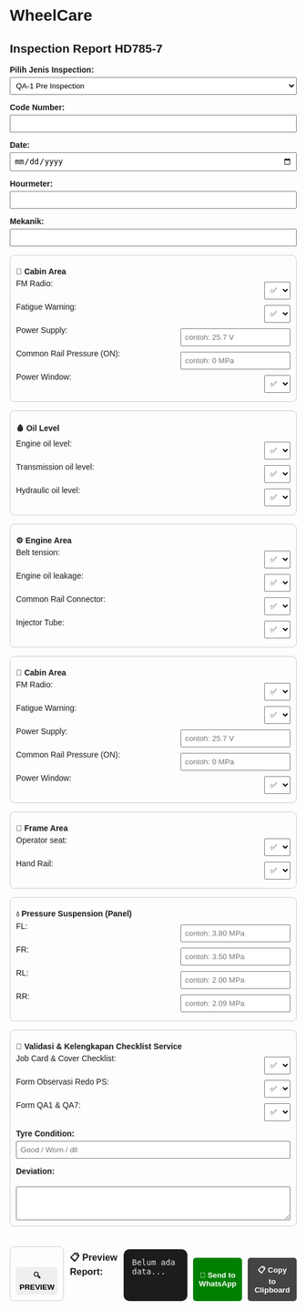 # WheelCare
<!DOCTYPE html>
<html lang="en">
<head>
  <meta charset="UTF-8">
  <title>Inspection Report</title>
  <style>
    body { font-family: Arial, sans-serif; margin: 20px; }
    label { margin-top: 10px; display: block; font-weight: bold; }
    .section { border: 1px solid #ccc; padding: 10px; margin-top: 15px; border-radius: 8px; }
    .item { display: flex; justify-content: space-between; margin: 5px 0; }
    select, input, textarea, button {
      padding: 6px; margin-top: 5px; width: 100%; box-sizing: border-box;
    }
    button { margin-top: 15px; border-radius: 5px; border: none; font-weight: bold; cursor: pointer; }
    .wa { background: green; color: white; padding: 10px; }
    .copy { background: #444; color: white; padding: 10px; }
    #preview { white-space: pre-wrap; background: #1c1c1c; color: #e6e6e6; padding: 15px; border-radius: 10px; margin-top: 20px; font-family: monospace; }
    .actions { margin-top: 20px; display: flex; gap: 10px; }
    .opt { width: auto; margin-left: 10px; }
  </style>
</head>
<body>
  <h2>Inspection Report HD785-7</h2>

  <label>Pilih Jenis Inspection:</label>
  <select id="jenisQA">
    <option value="QA-1">QA-1 Pre Inspection</option>
    <option value="QA-7">QA-7 Final Inspection</option>
  </select>

  <label>Code Number:</label>
  <input type="text" id="codeNumber">

  <label>Date:</label>
  <input type="date" id="date">

  <label>Hourmeter:</label>
  <input type="text" id="hourMeter">

  <label>Mekanik:</label>
  <input type="text" id="mekanik">

<!-- Cabin Area -->
  <div class="section">
    <label>🚗 Cabin Area</label>
    <div class="item">FM Radio:
      <select id="cab_radio" class="opt"><option>✅</option><option>❌</option></select>
    </div>
    <div class="item">Fatigue Warning:
      <select id="cab_fatigue" class="opt"><option>✅</option><option>❌</option></select>
    </div>
    <div class="item">Power Supply:
      <input type="text" id="cab_power" placeholder="contoh: 25.7 V" class="opt">
    </div>
    <div class="item">Common Rail Pressure (ON):
      <input type="text" id="cab_crpress" placeholder="contoh: 0 MPa" class="opt">
    </div>
    <div class="item">Power Window:
      <select id="cab_window" class="opt"><option>✅</option><option>❌</option></select>
    </div>
  </div>
  

  <!-- Oil Level -->
  <div class="section">
    <label>🩸 Oil Level</label>
    <div class="item">Engine oil level:
      <select id="oil_engine" class="opt"><option>✅</option><option>❌</option></select>
    </div>
    <div class="item">Transmission oil level:
      <select id="oil_trans" class="opt"><option>✅</option><option>❌</option></select>
    </div>
    <div class="item">Hydraulic oil level:
      <select id="oil_hyd" class="opt"><option>✅</option><option>❌</option></select>
    </div>
  </div>

  <!-- Engine Area -->
  <div class="section">
    <label>⚙ Engine Area</label>
    <div class="item">Belt tension:
      <select id="eng_belt" class="opt"><option>✅</option><option>❌</option></select>
    </div>
    <div class="item">Engine oil leakage:
      <select id="eng_leak" class="opt"><option>✅</option><option>❌</option></select>
    </div>
    <div class="item">Common Rail Connector:
      <select id="eng_cr" class="opt"><option>✅</option><option>❌</option></select>
    </div>
    <div class="item">Injector Tube:
      <select id="eng_inj" class="opt"><option>✅</option><option>❌</option></select>
    </div>
  </div>

  <!-- Cabin Area -->
  <div class="section">
    <label>🚗 Cabin Area</label>
    <div class="item">FM Radio:
      <select id="cab_radio" class="opt"><option>✅</option><option>❌</option></select>
    </div>
    <div class="item">Fatigue Warning:
      <select id="cab_fatigue" class="opt"><option>✅</option><option>❌</option></select>
    </div>
    <div class="item">Power Supply:
      <input type="text" id="cab_power" placeholder="contoh: 25.7 V" class="opt">
    </div>
    <div class="item">Common Rail Pressure (ON):
      <input type="text" id="cab_crpress" placeholder="contoh: 0 MPa" class="opt">
    </div>
    <div class="item">Power Window:
      <select id="cab_window" class="opt"><option>✅</option><option>❌</option></select>
    </div>
  </div>


  <!-- Frame Area -->
  <div class="section">
    <label>🚗 Frame Area</label>
    <div class="item">Operator seat:
      <select id="fr_seat" class="opt"><option>✅</option><option>❌</option></select>
    </div>
    <div class="item">Hand Rail:
      <select id="fr_hand" class="opt"><option>✅</option><option>❌</option></select>
    </div>
  </div>

  <!-- Suspension -->
  <div class="section">
    <label>💧 Pressure Suspension (Panel)</label>
    <div class="item">FL: <input type="text" id="sus_fl" placeholder="contoh: 3.80 MPa" class="opt"></div>
    <div class="item">FR: <input type="text" id="sus_fr" placeholder="contoh: 3.50 MPa" class="opt"></div>
    <div class="item">RL: <input type="text" id="sus_rl" placeholder="contoh: 2.00 MPa" class="opt"></div>
    <div class="item">RR: <input type="text" id="sus_rr" placeholder="contoh: 2.09 MPa" class="opt"></div>
  </div>

  <!-- Validasi & Kelengkapan Checliat Service-->
  <div class="section">
    <label>📝 Validasi & Kelengkapan Checklist Service</label>
    <div class="item"> Job Card & Cover Checklist:
      <select id="cab_radio" class="opt"><option>✅</option><option>❌</option></select>
    </div>
    <div class="item">Form Observasi Redo PS:
      <select id="cab_fatigue" class="opt"><option>✅</option><option>❌</option></select>
    </div>
    <div class="item">Form QA1 & QA7:
      <select id="cab_fatigue" class="opt"><option>✅</option><option>❌</option></select>
    </div>
    

  <label>Tyre Condition:</label>
  <input type="text" id="tyre" placeholder="Good / Worn / dll">

  <label>Deviation:</label>
  <textarea id="deviation" rows="3"></textarea>
  </div>

  <div class="actions"
   <!-- Validasi dan kelengkapan Check list Service-->
  <div class="section">
    <label>  
    <button onclick="previewReport()">🔍 PREVIEW</button>
  </div>

    

  <h3>📋 Preview Report:</h3>
  <div id="preview">Belum ada data...</div>

  <div class="actions">
    <button class="wa" onclick="sendReport()">📲 Send to WhatsApp</button>
    <button class="copy" onclick="copyReport()">📋 Copy to Clipboard</button>
  </div>

  <script>
    let pesan = "";
    function previewReport() {
      let jenisQA = document.getElementById("jenisQA").value;
      let codeNumber = document.getElementById("codeNumber").value;
      let date = document.getElementById("date").value;
      let hourMeter = document.getElementById("hourMeter").value;
      let mekanik = document.getElementById("mekanik").value;

      // oil level
      let oil_engine = document.getElementById("oil_engine").value;
      let oil_trans = document.getElementById("oil_trans").value;
      let oil_hyd = document.getElementById("oil_hyd").value;

      // engine
      let eng_belt = document.getElementById("eng_belt").value;
      let eng_leak = document.getElementById("eng_leak").value;
      let eng_cr = document.getElementById("eng_cr").value;
      let eng_inj = document.getElementById("eng_inj").value;

      // cabin
      let cab_radio = document.getElementById("cab_radio").value;
      let cab_fatigue = document.getElementById("cab_fatigue").value;
      let cab_power = document.getElementById("cab_power").value;
      let cab_crpress = document.getElementById("cab_crpress").value;
      let cab_window = document.getElementById("cab_window").value;

      // frame
      let fr_seat = document.getElementById("fr_seat").value;
      let fr_hand = document.getElementById("fr_hand").value;

      // suspension
      let sus_fl = document.getElementById("sus_fl").value;
      let sus_fr = document.getElementById("sus_fr").value;
      let sus_rl = document.getElementById("sus_rl").value;
      let sus_rr = document.getElementById("sus_rr").value;

      let tyre = document.getElementById("tyre").value;
      let deviation = document.getElementById("deviation").value;

      pesan =
`*${jenisQA === "QA-1" ? "QA-1 Pre Inspection" : "QA-7 Final Inspection"}*

📅 Tgl : ${date}
👷 Mekanik : ${mekanik}

🚗 CN : ${codeNumber}
⌛ HM : ${hourMeter}

🩸 *Oil Level* 🩸
Engine oil level : ${oil_engine}
Transmission oil level : ${oil_trans}
Hydraulic oil level : ${oil_hyd}

⚙ *Engine Area* ⚙
Belt tension : ${eng_belt}
Engine oil leakage : ${eng_leak}
Common Rail Connector : ${eng_cr}
Injector Tube : ${eng_inj}

🚗 *Cabin Area*🚗
📸 FM Radio : ${cab_radio}
⛔ Fatigue Warning : ${cab_fatigue}
⚡ Power Supply : ${cab_power}
💧 Common Rail Pressure (ON) : ${cab_crpress}
🎚 Power Window : ${cab_window}

🚗 *Frame Area* 🚗
Operator seat : ${fr_seat}
Hand Rail : ${fr_hand}

💧 *Pressure Suspension (Panel)* 💧
FL : ${sus_fl}
FR : ${sus_fr}
RL : ${sus_rl}
RR : ${sus_rr}

*Tyre condition :*
Tyre : ${tyre}

*Deviation :*
${deviation}`;

      document.getElementById("preview").innerText = pesan;
    }

    function sendReport() {
      if (!pesan) { alert("Klik PREVIEW dulu sebelum kirim WA!"); return; }
      let url = "https://wa.me/?text=" + encodeURIComponent(pesan);
      window.open(url, "_blank");
    }

    function copyReport() {
      if (!pesan) { alert("Klik PREVIEW dulu untuk generate pesan!"); return; }
      navigator.clipboard.writeText(pesan).then(() => {
        alert("✅ Pesan sudah disalin, tinggal paste ke WhatsApp!");
      });
    }
  </script>
</body>
</html>
